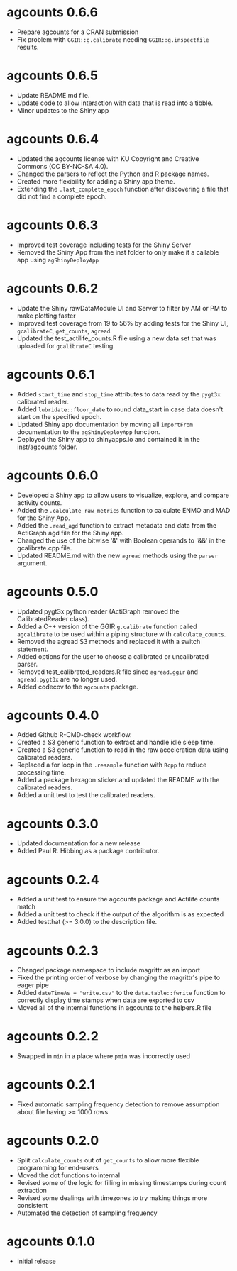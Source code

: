 # agcounts 0.6.6
* Prepare agcounts for a CRAN submission
* Fix problem with `GGIR::g.calibrate` needing `GGIR::g.inspectfile` results.

# agcounts 0.6.5
* Update README.md file.
* Update code to allow interaction with data that is read into a tibble.
* Minor updates to the Shiny app

# agcounts 0.6.4
* Updated the agcounts license with KU Copyright and Creative Commons (CC BY-NC-SA 4.0).
* Changed the parsers to reflect the Python and R package names.
* Created more flexibility for adding a Shiny app theme.
* Extending the `.last_complete_epoch` function after discovering a file that did not find a complete epoch.


# agcounts 0.6.3
* Improved test coverage including tests for the Shiny Server
* Removed the Shiny App from the inst folder to only make it a callable app using `agShinyDeployApp`


# agcounts 0.6.2
* Update the Shiny rawDataModule UI and Server to filter by AM or PM to make plotting faster
* Improved test coverage from 19 to 56% by adding tests for the Shiny UI, `gcalibrateC`, `get_counts`, `agread`.
* Updated the test_actilife_counts.R file using a new data set that was uploaded for `gcalibrateC` testing.

# agcounts 0.6.1

* Added `start_time` and `stop_time` attributes to data read by the `pygt3x` calibrated reader.
* Added `lubridate::floor_date` to round data_start in case data doesn't start on the specified epoch.
* Updated Shiny app documentation by moving all `importFrom` documentation to the `agShinyDeployApp` function.
* Deployed the Shiny app to shinyapps.io and contained it in the inst/agcounts folder.

# agcounts 0.6.0

* Developed a Shiny app to allow users to visualize, explore, and compare activity counts.
* Added the `.calculate_raw_metrics` function to calculate ENMO and MAD for the Shiny App.
* Added the `.read_agd` function to extract metadata and data from the ActiGraph agd file for the Shiny app.
* Changed the use of the bitwise '&' with Boolean operands to '&&' in the gcalibrate.cpp file.
* Updated README.md with the new `agread` methods using the `parser` argument.


# agcounts 0.5.0

* Updated pygt3x python reader (ActiGraph removed the CalibratedReader class).
* Added a C++ version of the GGIR `g.calibrate` function called `agcalibrate` to be used within a piping structure with `calculate_counts`.
* Removed the agread S3 methods and replaced it with a switch statement.
* Added options for the user to choose a calibrated or uncalibrated parser.
* Removed test_calibrated_readers.R file since `agread.ggir` and `agread.pygt3x` are no longer used.
* Added codecov to the `agcounts` package.

# agcounts 0.4.0

* Added Github R-CMD-check workflow.
* Created a S3 generic function to extract and handle idle sleep time.
* Created a S3 generic function to read in the raw acceleration data using
  calibrated readers.
* Replaced a for loop in the `.resample` function with `Rcpp` to reduce 
  processing time.
* Added a package hexagon sticker and updated the README with the calibrated readers.
* Added a unit test to test the calibrated readers.

# agcounts 0.3.0

* Updated documentation for a new release
* Added Paul R. Hibbing as a package contributor.

# agcounts 0.2.4

* Added a unit test to ensure the agcounts package and Actilife counts match
* Added a unit test to check if the output of the algorithm is as expected
* Added testthat (>= 3.0.0) to the description file.

# agcounts 0.2.3

* Changed package namespace to include magrittr as an import
* Fixed the printing order of verbose by changing the magrittr's 
  pipe to eager pipe
* Added `dateTimeAs = "write.csv"` to the `data.table::fwrite` function
  to correctly display time stamps when data are exported to csv
* Moved all of the internal functions in agcounts to the helpers.R file

# agcounts 0.2.2

* Swapped in `min` in a place where `pmin` was incorrectly used

# agcounts 0.2.1

* Fixed automatic sampling frequency detection to remove assumption about
  file having >= 1000 rows

# agcounts 0.2.0

* Split `calculate_counts` out of `get_counts` to allow more flexible
  programming for end-users
* Moved the dot functions to internal
* Revised some of the logic for filling in missing timestamps during count
  extraction
* Revised some dealings with timezones to try making things more consistent
* Automated the detection of sampling frequency

# agcounts 0.1.0

* Initial release
